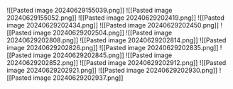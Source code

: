 ![[Pasted image 20240629155039.png]]
![[Pasted image 20240629155052.png]]
![[Pasted image 20240629202419.png]]
![[Pasted image 20240629202434.png]]
![[Pasted image 20240629202450.png]]
![[Pasted image 20240629202504.png]]
![[Pasted image 20240629202808.png]]
![[Pasted image 20240629202814.png]]
![[Pasted image 20240629202826.png]]
![[Pasted image 20240629202835.png]]
![[Pasted image 20240629202845.png]]
![[Pasted image 20240629202852.png]]
![[Pasted image 20240629202912.png]]
![[Pasted image 20240629202921.png]]
![[Pasted image 20240629202930.png]]
![[Pasted image 20240629202937.png]]
